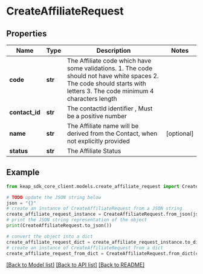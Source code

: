 # CreateAffiliateRequest


## Properties

Name | Type | Description | Notes
------------ | ------------- | ------------- | -------------
**code** | **str** | The Affiliate code which have some validations. 1. The code should not have white spaces 2. The code should starts with letters 3. The code minimum 4 characters length | 
**contact_id** | **str** | The contactId identifier , Must be a positive number | 
**name** | **str** | The Affiliate name will be derived from the Contact, when not explicitly provided | [optional] 
**status** | **str** | The Affiliate Status | 

## Example

```python
from keap_sdk_core_client.models.create_affiliate_request import CreateAffiliateRequest

# TODO update the JSON string below
json = "{}"
# create an instance of CreateAffiliateRequest from a JSON string
create_affiliate_request_instance = CreateAffiliateRequest.from_json(json)
# print the JSON string representation of the object
print(CreateAffiliateRequest.to_json())

# convert the object into a dict
create_affiliate_request_dict = create_affiliate_request_instance.to_dict()
# create an instance of CreateAffiliateRequest from a dict
create_affiliate_request_from_dict = CreateAffiliateRequest.from_dict(create_affiliate_request_dict)
```
[[Back to Model list]](../README.md#documentation-for-models) [[Back to API list]](../README.md#documentation-for-api-endpoints) [[Back to README]](../README.md)


